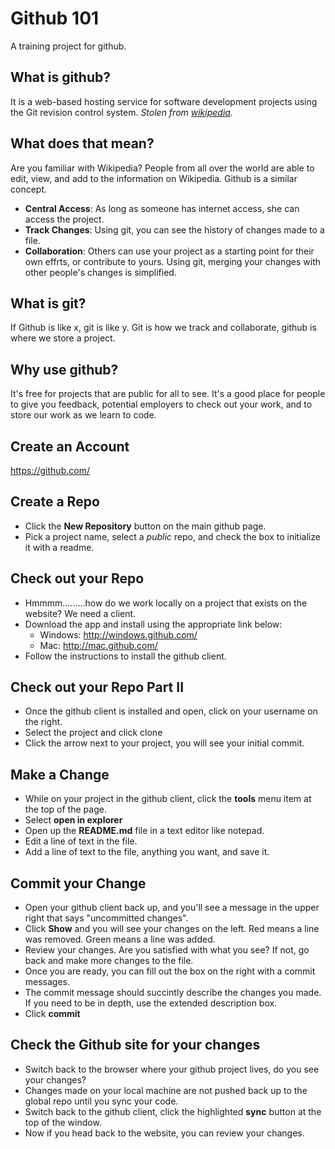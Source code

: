 Github 101
=========

A training project for github.

## What is github?
It is a web-based hosting service for software development projects using the Git revision control system. 
*Stolen from [wikipedia](http://en.wikipedia.org/wiki/GitHub).*

## What does that mean?
Are you familiar with Wikipedia? People from all over the world are able to edit, view, and add to the information on Wikipedia. Github is a similar concept.
* **Central Access**: As long as someone has internet access, she can access the project.
* **Track Changes**: Using git, you can see the history of changes made to a file.
* **Collaboration**: Others can use your project as a starting point for their own effrts, or contribute to yours. Using git, merging your changes with other people's changes is simplified.

## What is git?
If Github is like x, git is like y. Git is how we track and collaborate, github is where we store a project.

## Why use github?
It's free for projects that are public for all to see. It's a good place for people to give you feedback, potential employers to check out your work, and to store our work as we learn to code.

## Create an Account
https://github.com/

## Create a Repo
* Click the **New Repository** button on the main github page. 
* Pick a project name, select a *public* repo, and check the box to initialize it with a readme.

## Check out your Repo
* Hmmmm.........how do we work locally on a project that exists on the website? We need a client. 
* Download the app and install using the appropriate link below:
  * Windows: http://windows.github.com/
  * Mac: http://mac.github.com/
* Follow the instructions to install the github client.

## Check out your Repo Part II
* Once the github client is installed and open, click on your username on the right.
* Select the project and click clone
* Click the arrow next to your project, you will see your initial commit.

## Make a Change
* While on your project in the github client, click the **tools** menu item at the top of the page.
* Select **open in explorer**
* Open up the **README.md** file in a text editor like notepad.
* Edit a line of text in the file.
* Add a line of text to the file, anything you want, and save it. 

## Commit your Change
* Open your github client back up, and you'll see a message in the upper right that says "uncommitted changes".
* Click **Show** and you will see your changes on the left. Red means a line was removed. Green means a line was added.
* Review your changes. Are you satisfied with what you see? If not, go back and make more changes to the file.
* Once you are ready, you can fill out the box on the right with a commit messages.
* The commit message should succintly describe the changes you made. If you need to be in depth, use the extended description box.
* Click **commit**

## Check the Github site for your changes
* Switch back to the browser where your github project lives, do you see your changes?
* Changes made on your local machine are not pushed back up to the global repo until you sync your code.
* Switch back to the github client, click the highlighted **sync** button at the top of the window.
* Now if you head back to the website, you can review your changes.
